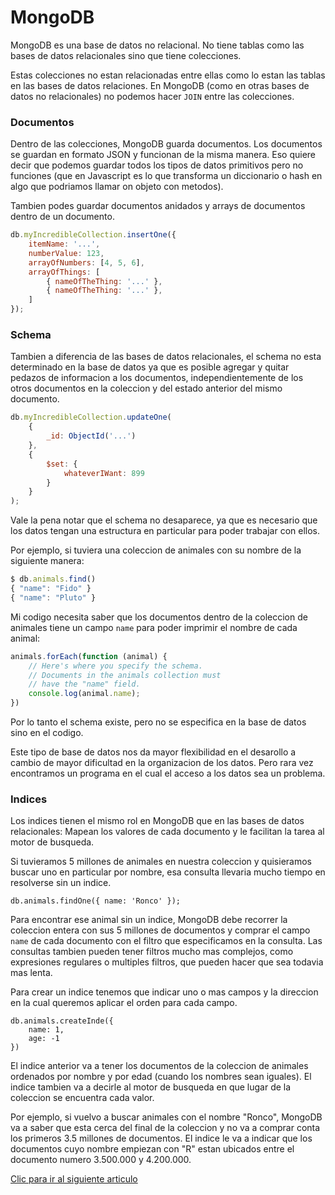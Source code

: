 # MongoDB

MongoDB es una base de datos no relacional. No tiene tablas como las bases de datos relacionales sino que tiene colecciones.

Estas colecciones no estan relacionadas entre ellas como lo estan las tablas en las bases de datos relaciones. En MongoDB (como en otras bases de datos no relacionales) no podemos hacer `JOIN` entre las colecciones.

### Documentos

Dentro de las colecciones, MongoDB guarda documentos. Los documentos se guardan en formato JSON y funcionan de la misma manera. Eso quiere decir que podemos guardar todos los tipos de datos primitivos pero no funciones (que en Javascript es lo que transforma un diccionario o hash en algo que podriamos llamar on objeto con metodos).

Tambien podes guardar documentos anidados y arrays de documentos dentro de un documento.

```javascript
db.myIncredibleCollection.insertOne({
	itemName: '...',
	numberValue: 123,
	arrayOfNumbers: [4, 5, 6],
	arrayOfThings: [
		{ nameOfTheThing: '...' },
		{ nameOfTheThing: '...' },
	]
});
```

### Schema

Tambien a diferencia de las bases de datos relacionales, el schema no esta determinado en la base de datos ya que es posible agregar y quitar pedazos de informacion a los documentos, independientemente de los otros documentos en la coleccion y del estado anterior del mismo documento.

```javascript
db.myIncredibleCollection.updateOne(
	{ 
		_id: ObjectId('...') 
	},
	{
		$set: {
			whateverIWant: 899
		}
	}
);
```

Vale la pena notar que el schema no desaparece, ya que es necesario que los datos tengan una estructura en particular para poder trabajar con ellos.

Por ejemplo, si tuviera una coleccion de animales con su nombre de la siguiente manera:

```javascript
$ db.animals.find()
{ "name": "Fido" }
{ "name": "Pluto" }
```

Mi codigo necesita saber que los documentos dentro de la coleccion de animales tiene un campo `name` para poder imprimir el nombre de cada animal:

```javascript
animals.forEach(function (animal) {
	// Here's where you specify the schema.
	// Documents in the animals collection must
	// have the "name" field.
	console.log(animal.name);
})
```

Por lo tanto el schema existe, pero no se especifica en la base de datos sino en el codigo.

Este tipo de base de datos nos da mayor flexibilidad en el desarollo a cambio de mayor dificultad en la organizacion de los datos. Pero rara vez encontramos un programa en el cual el acceso a los datos sea un problema.

### Indices

Los indices tienen el mismo rol en MongoDB que en las bases de datos relacionales: Mapean los valores de cada documento y le facilitan la tarea al motor de busqueda.

Si tuvieramos 5 millones de animales en nuestra coleccion y quisieramos buscar uno en particular por nombre, esa consulta llevaria mucho tiempo en resolverse sin un indice.

```
db.animals.findOne({ name: 'Ronco' });
```

Para encontrar ese animal sin un indice, MongoDB debe recorrer la coleccion entera con sus 5 millones de documentos y comprar el campo `name` de cada documento con el filtro que especificamos en la consulta. Las consultas tambien pueden tener filtros mucho mas complejos, como expresiones regulares o multiples filtros, que pueden hacer que sea todavia mas lenta.

Para crear un indice tenemos que indicar uno o mas campos y la direccion en la cual queremos aplicar el orden para cada campo.

```
db.animals.createInde({
	name: 1,
	age: -1
})
```

El indice anterior va a tener los documentos de la coleccion de animales ordenados por nombre y por edad (cuando los nombres sean iguales). El indice tambien va a decirle al motor de busqueda en que lugar de la coleccion se encuentra cada valor.

Por ejemplo, si vuelvo a buscar animales con el nombre "Ronco", MongoDB va a saber que esta cerca del final de la coleccion y no va a comprar conta los primeros 3.5 millones de documentos. El indice le va a indicar que los documentos cuyo nombre empiezan con "R" estan ubicados entre el documento numero 3.500.000 y 4.200.000.

[Clic para ir al siguiente articulo](/mongo/nodejs.md)